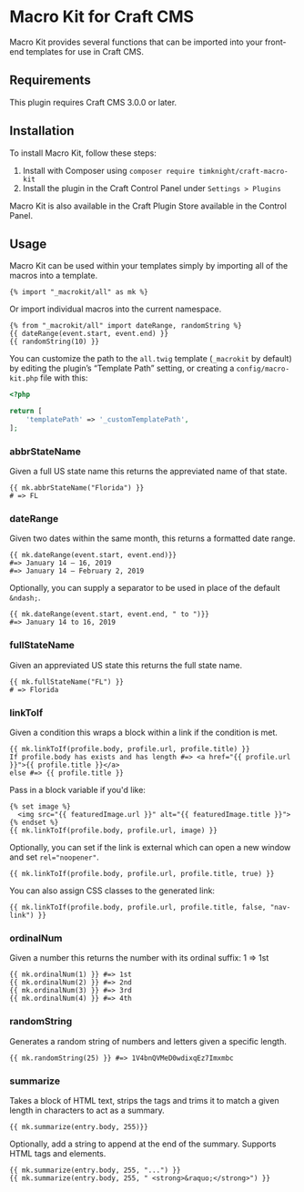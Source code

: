 # Macro Kit for Craft CMS

Macro Kit provides several functions that can be imported into your front-end templates for use in Craft CMS.

## Requirements

This plugin requires Craft CMS 3.0.0 or later.

## Installation

To install Macro Kit, follow these steps:

1. Install with Composer using `composer require timknight/craft-macro-kit`
2. Install the plugin in the Craft Control Panel under `Settings > Plugins`

Macro Kit is also available in the Craft Plugin Store available in the Control Panel.

## Usage

Macro Kit can be used within your templates simply by importing all of the macros into a template.

```
{% import "_macrokit/all" as mk %}
```

Or import individual macros into the current namespace.

```
{% from "_macrokit/all" import dateRange, randomString %}
{{ dateRange(event.start, event.end) }}
{{ randomString(10) }}
```

You can customize the path to the `all.twig` template (`_macrokit` by default) by editing the plugin’s “Template Path” setting, or creating a `config/macro-kit.php` file with this:

```php
<?php

return [
    'templatePath' => '_customTemplatePath',
];
```

### abbrStateName

Given a full US state name this returns the appreviated name of that state.

```
{{ mk.abbrStateName("Florida") }}
# => FL
```

### dateRange

Given two dates within the same month, this returns a formatted date range.

```
{{ mk.dateRange(event.start, event.end)}}
#=> January 14 — 16, 2019
#=> January 14 — February 2, 2019
```

Optionally, you can supply a separator to be used in place of the default `&ndash;`.

```
{{ mk.dateRange(event.start, event.end, " to ")}}
#=> January 14 to 16, 2019
```

### fullStateName

Given an appreviated US state this returns the full state name.

```
{{ mk.fullStateName("FL") }}
# => Florida
```

### linkToIf

Given a condition this wraps a block within a link if the condition is met.

```
{{ mk.linkToIf(profile.body, profile.url, profile.title) }}
If profile.body has exists and has length #=> <a href="{{ profile.url }}">{{ profile.title }}</a>
else #=> {{ profile.title }}
```

Pass in a block variable if you'd like:

```
{% set image %}
  <img src="{{ featuredImage.url }}" alt="{{ featuredImage.title }}">
{% endset %}
{{ mk.linkToIf(profile.body, profile.url, image) }}
```

Optionally, you can set if the link is external which can open a new window and set `rel="noopener"`.

```
{{ mk.linkToIf(profile.body, profile.url, profile.title, true) }}
```

You can also assign CSS classes to the generated link:

```
{{ mk.linkToIf(profile.body, profile.url, profile.title, false, "nav-link") }}
```

### ordinalNum

Given a number this returns the number with its ordinal suffix: 1 => 1st

```
{{ mk.ordinalNum(1) }} #=> 1st
{{ mk.ordinalNum(2) }} #=> 2nd
{{ mk.ordinalNum(3) }} #=> 3rd
{{ mk.ordinalNum(4) }} #=> 4th
```

### randomString

Generates a random string of numbers and letters given a specific length.

```
{{ mk.randomString(25) }} #=> 1V4bnQVMeD0wdixqEz7Imxmbc
```

### summarize

Takes a block of HTML text, strips the tags and trims it to match a given length in characters to act as a summary.

```
{{ mk.summarize(entry.body, 255)}}
```

Optionally, add a string to append at the end of the summary. Supports HTML tags and elements.

```
{{ mk.summarize(entry.body, 255, "...") }}
{{ mk.summarize(entry.body, 255, " <strong>&raquo;</strong>") }}
```
